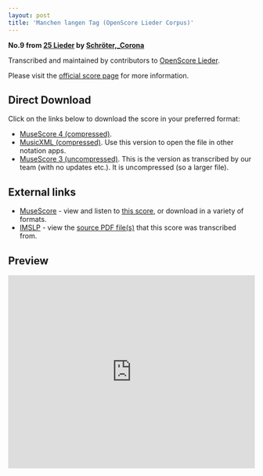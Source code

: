 ```yaml
---
layout: post
title: 'Manchen langen Tag (OpenScore Lieder Corpus)'
---
```


__No.9 from [25 Lieder](https://fourscoreandmore.org/openscore/lieder/Schröter,_Corona/25_Lieder/) by [Schröter,_Corona](https://fourscoreandmore.org/openscore/lieder/Schröter,_Corona)__

Transcribed and maintained by contributors to [OpenScore Lieder].

Please visit the [official score page] for more information.

[official score page]: https://musescore.com/openscore-lieder-corpus/scores/6030396
[OpenScore Lieder]: https://musescore.com/openscore-lieder-corpus

## Direct Download

Click on the links below to download the score in your preferred format:
- [MuseScore 4 (compressed)](https://github.com/openscore/lieder/blob/main/scores/Schröter,_Corona/25_Lieder/09_Manchen_langen_Tag/lc6030396.mscz?raw=true).
- [MusicXML (compressed)](https://github.com/openscore/lieder/blob/main/scores/Schröter,_Corona/25_Lieder/09_Manchen_langen_Tag/lc6030396.mxl?raw=true). Use this version to open the file in other notation apps.
- [MuseScore 3 (uncompressed)](https://github.com/openscore/lieder/blob/main/scores/Schröter,_Corona/25_Lieder/09_Manchen_langen_Tag/lc6030396.mscx?raw=true). This is the version as transcribed by our team (with no updates etc.). It is uncompressed (so a larger file).

## External links

- [MuseScore] - view and listen to [this score][MuseScore], or download in a variety of formats.
- [IMSLP] - view the [source PDF file(s)][IMSLP] that this score was transcribed from.

[MuseScore]: https://musescore.com/score/6030396
[IMSLP]: https://imslp.org/wiki/Special:ReverseLookup/109659

## Preview

<iframe width="100%" height="394" src="https://musescore.com/openscore-lieder-corpus/scores/6030396/embed" frameborder="0" allowfullscreen allow="autoplay; fullscreen"></iframe>
